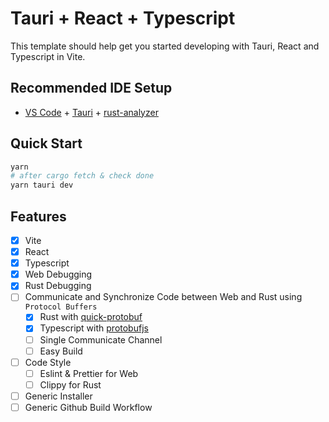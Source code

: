 # Tauri + React + Typescript

This template should help get you started developing with Tauri, React and Typescript in Vite.

## Recommended IDE Setup

- [VS Code](https://code.visualstudio.com/) + [Tauri](https://marketplace.visualstudio.com/items?itemName=tauri-apps.tauri-vscode) + [rust-analyzer](https://marketplace.visualstudio.com/items?itemName=rust-lang.rust-analyzer)

## Quick Start

```bash
yarn
# after cargo fetch & check done
yarn tauri dev
```

## Features
- [x] Vite
- [x] React
- [x] Typescript
- [x] Web Debugging
- [x] Rust Debugging
- [ ] Communicate and Synchronize Code between Web and Rust using `Protocol Buffers`
  - [x] Rust with [quick-protobuf](https://github.com/tafia/quick-protobuf)
  - [x] Typescript with [protobufjs](https://github.com/protobufjs/protobuf.js)
  - [ ] Single Communicate Channel
  - [ ] Easy Build
- [ ] Code Style
  - [ ] Eslint & Prettier for Web
  - [ ] Clippy for Rust
- [ ] Generic Installer
- [ ] Generic Github Build Workflow